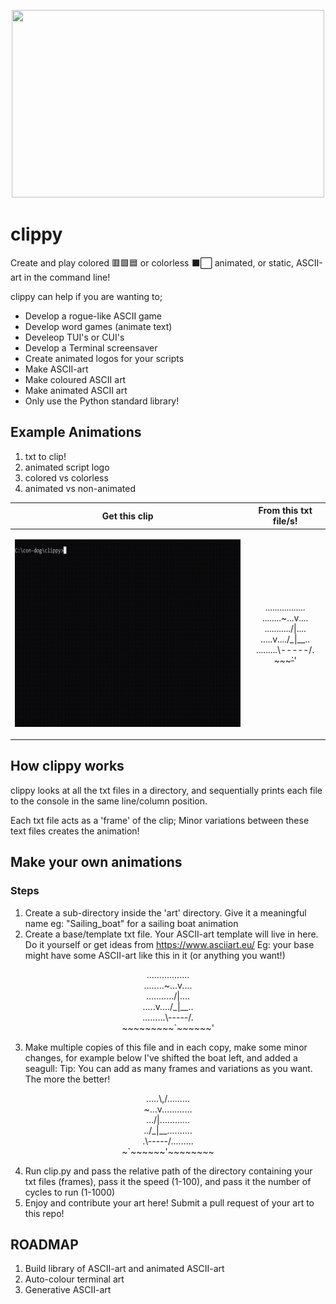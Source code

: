 
<p align="center"><img src="media/clippy_watermarked.gif" height="300" width="500"></p>

# clippy
Create and play colored 🟥🟩🟦 or colorless ⬛️⬜️ animated, or static, ASCII-art in the command line! 

clippy can help if you are wanting to;
- Develop a rogue-like ASCII game
- Develop word games (animate text)
- Develeop TUI's or CUI's
- Develop a Terminal screensaver
- Create animated logos for your scripts
- Make ASCII-art
- Make coloured ASCII art
- Make animated ASCII art
- Only use the Python standard library!

## Example Animations ##

1) txt to clip!
2) animated script logo
3) colored vs colorless
4) animated vs non-animated


| Get this clip | From this txt file/s! |
| -------- | ---------- |
|<p align="center"><img src="media/sea.gif" height="300" width="500"></p>|<p align="center">.................<br>........~...v....<br>.........../&#124;....<br>.....v..../_&#124;__..<br>.........&#92;-----/.<br>~~~~~~~~~`~~~~~~'</p>|

## How clippy works ##
clippy looks at all the txt files in a directory, and sequentially prints each file to the console in the same line/column position.

Each txt file acts as a 'frame' of the clip; Minor variations between these text files creates the animation! 

## Make your own animations ##
### Steps ###
1) Create a sub-directory inside the 'art' directory. Give it a meaningful name eg: "Sailing_boat" for a sailing boat animation
2) Create a base/template txt file. Your ASCII-art template will live in here. Do it yourself or get ideas from https://www.asciiart.eu/
  Eg: your base might have some ASCII-art like this in it (or anything you want!)
<p align="center">.................<br>........~...v....<br>.........../&#124;....<br>.....v..../_&#124;__..<br>.........&#92;-----/.<br>~~~~~~~~~`~~~~~~'</p>

3) Make multiple copies of this file and in each copy, make some minor changes, for example below I've shifted the boat left, and added a seagull: Tip: You can add as many frames and variations as you want. The more the better!
<p align="center">.....\,/.........<br>~...v............<br>.../&#124;............<br>../_|__..........<br>.\-----/.........<br>~`~~~~~~'~~~~~~~~</p>

4) Run clip.py and pass the relative path of the directory containing your txt files (frames), pass it the speed (1-100), and pass it the number of cycles to run (1-1000)
5) Enjoy and contribute your art here! Submit a pull request of your art to this repo!

## ROADMAP ##
1) Build library of ASCII-art and animated ASCII-art
2) Auto-colour terminal art 
3) Generative ASCII-art
